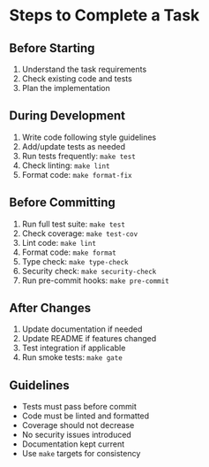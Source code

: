 # Steps to Complete a Task

## Before Starting

1. Understand the task requirements
1. Check existing code and tests
1. Plan the implementation

## During Development

1. Write code following style guidelines
1. Add/update tests as needed
1. Run tests frequently: `make test`
1. Check linting: `make lint`
1. Format code: `make format-fix`

## Before Committing

1. Run full test suite: `make test`
1. Check coverage: `make test-cov`
1. Lint code: `make lint`
1. Format code: `make format`
1. Type check: `make type-check`
1. Security check: `make security-check`
1. Run pre-commit hooks: `make pre-commit`

## After Changes

1. Update documentation if needed
1. Update README if features changed
1. Test integration if applicable
1. Run smoke tests: `make gate`

## Guidelines

- Tests must pass before commit
- Code must be linted and formatted
- Coverage should not decrease
- No security issues introduced
- Documentation kept current
- Use `make` targets for consistency
